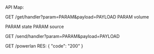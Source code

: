 API Map:

GET /get/handler?param=PARAM&payload=PAYLOAD
PARAM volume


PARAM state
PARAM source

GET /send/handler?param=PARAM&payload=PAYLOAD

GET /powerlan
RES:
{
    "code": "200"
}
